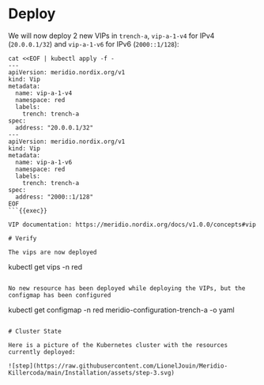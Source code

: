 # Deploy

We will now deploy 2 new VIPs in `trench-a`, `vip-a-1-v4` for IPv4 (`20.0.0.1/32`) and `vip-a-1-v6` for IPv6 (`2000::1/128`):
```
cat <<EOF | kubectl apply -f -
---
apiVersion: meridio.nordix.org/v1
kind: Vip
metadata:
  name: vip-a-1-v4
  namespace: red
  labels:
    trench: trench-a
spec:
  address: "20.0.0.1/32"
---
apiVersion: meridio.nordix.org/v1
kind: Vip
metadata:
  name: vip-a-1-v6
  namespace: red
  labels:
    trench: trench-a
spec:
  address: "2000::1/128"
EOF
```{{exec}}

VIP documentation: https://meridio.nordix.org/docs/v1.0.0/concepts#vip

# Verify

The vips are now deployed
```
kubectl get vips -n red
```{{exec}}

No new resource has been deployed while deploying the VIPs, but the configmap has been configured
```
kubectl get configmap -n red meridio-configuration-trench-a -o yaml
```{{exec}}

# Cluster State

Here is a picture of the Kubernetes cluster with the resources currently deployed:

![step](https://raw.githubusercontent.com/LionelJouin/Meridio-Killercoda/main/Installation/assets/step-3.svg)

